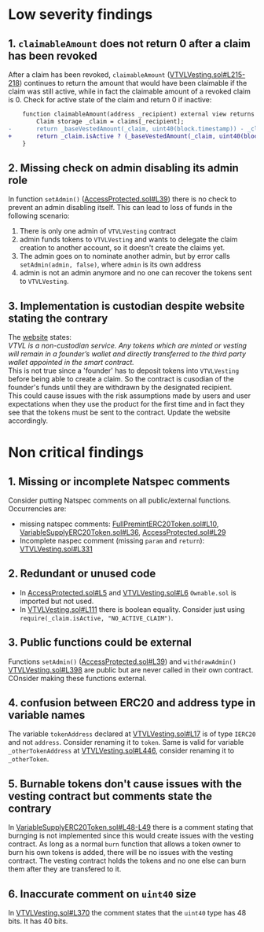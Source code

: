 # Low severity findings

## 1. `claimableAmount` does not return 0 after a claim has been revoked
After a claim has been revoked, `claimableAmount` ([VTVLVesting.sol#L215-218](https://github.com/code-423n4/2022-09-vtvl/blob/f68b7f3e61dad0d873b5b5a1e8126b839afeab5f/contracts/VTVLVesting.sol#L215-218)) continues to return the amount that would have been claimable if the claim was still active, while in fact the claimable amount of a revoked claim is 0.
Check for active state of the claim and return 0 if inactive:

```diff
    function claimableAmount(address _recipient) external view returns (uint112) {
        Claim storage _claim = claims[_recipient];
-       return _baseVestedAmount(_claim, uint40(block.timestamp)) - _claim.amountWithdrawn;
+       return _claim.isActive ? (_baseVestedAmount(_claim, uint40(block.timestamp)) - _claim.amountWithdrawn) : 0;
    }
```

## 2. Missing check on admin disabling its admin role
In function `setAdmin()` ([AccessProtected.sol#L39](https://github.com/code-423n4/2022-09-vtvl/blob/f68b7f3e61dad0d873b5b5a1e8126b839afeab5f/contracts/AccessProtected.sol#L39)) there is no check to prevent an admin disabling itself. This can lead to loss of funds in the following scenario:  
1. There is only one admin of `VTVLVesting` contract
2. admin funds tokens to `VTVLVesting` and wants to delegate the claim creation to another account, so it doesn't create the claims yet.
3. The admin goes on to nominate another admin, but by error calls `setAdmin(admin, false)`, where `admin` is its own address
4. admin is not an admin anymore and no one can recover the tokens sent to `VTVLVesting`.

## 3. Implementation is custodian despite website stating the contrary
The [website](https://www.vtvl.io/) states:  
_VTVL is a non-custodian service. Any tokens which are minted or vesting will remain in a founder’s wallet and directly transferred to the third party wallet appointed in the smart contract._  
This is not true since a 'founder' has to deposit tokens into `VTVLVesting`  before being able to create a claim. So the contract is cusodian of the founder's funds until they are withdrawn by the designated recipient.  
This could cause issues with the risk assumptions made by users and user expectations when they use the product for the first time and in fact they see that the tokens must be sent to the contract.
Update the website accordingly.

# Non critical findings

## 1. Missing or incomplete Natspec comments 
Consider putting Natspec comments on all public/external functions. Occurrencies are:
-   missing natspec comments: [FullPremintERC20Token.sol#L10](https://github.com/code-423n4/2022-09-vtvl/blob/f68b7f3e61dad0d873b5b5a1e8126b839afeab5f/contracts/token/FullPremintERC20Token.sol#L10), [VariableSupplyERC20Token.sol#L36](https://github.com/code-423n4/2022-09-vtvl/blob/f68b7f3e61dad0d873b5b5a1e8126b839afeab5f/contracts/token/VariableSupplyERC20Token.sol#L36), [AccessProtected.sol#L29](https://github.com/code-423n4/2022-09-vtvl/blob/f68b7f3e61dad0d873b5b5a1e8126b839afeab5f/contracts/AccessProtected.sol#L29)
-   Incomplete naspec comment (missing `param` and `return`): [VTVLVesting.sol#L331](https://github.com/code-423n4/2022-09-vtvl/blob/f68b7f3e61dad0d873b5b5a1e8126b839afeab5f/contracts/VTVLVesting.sol#L331)

## 2. Redundant or unused code
-   In [AccessProtected.sol#L5](https://github.com/code-423n4/2022-09-vtvl/blob/f68b7f3e61dad0d873b5b5a1e8126b839afeab5f/contracts/AccessProtected.sol#L5) and [VTVLVesting.sol#L6](https://github.com/code-423n4/2022-09-vtvl/blob/f68b7f3e61dad0d873b5b5a1e8126b839afeab5f/contracts/VTVLVesting.sol#L6) `Ownable.sol` is imported but not used.
-   In [VTVLVesting.sol#L111](https://github.com/code-423n4/2022-09-vtvl/blob/f68b7f3e61dad0d873b5b5a1e8126b839afeab5f/contracts/VTVLVesting.sol#L111) there is boolean equality. Consider just using `require(_claim.isActive, "NO_ACTIVE_CLAIM")`.

## 3. Public functions could be external
Functions `setAdmin()` ([AccessProtected.sol#L39](https://github.com/code-423n4/2022-09-vtvl/blob/f68b7f3e61dad0d873b5b5a1e8126b839afeab5f/contracts/AccessProtected.sol#L39)) and `withdrawAdmin()` [VTVLVesting.sol#L398](https://github.com/code-423n4/2022-09-vtvl/blob/f68b7f3e61dad0d873b5b5a1e8126b839afeab5f/contracts/VTVLVesting.sol#L398) are public but are never called in their own contract. COnsider making these functions external.

## 4. confusion between ERC20 and address type in variable names
The variable `tokenAddress` declared at [VTVLVesting.sol#L17](https://github.com/code-423n4/2022-09-vtvl/blob/f68b7f3e61dad0d873b5b5a1e8126b839afeab5f/contracts/VTVLVesting.sol#L17) is of type `IERC20` and not `address`. Consider renaming it to `token`. Same is valid for variable `_otherTokenAddress` at [VTVLVesting.sol#L446](https://github.com/code-423n4/2022-09-vtvl/blob/f68b7f3e61dad0d873b5b5a1e8126b839afeab5f/contracts/VTVLVesting.sol#L446), consider renaming it to `_otherToken`.

## 5. Burnable tokens don't cause issues with the vesting contract but comments state the contrary
In [VariableSupplyERC20Token.sol#L48-L49](https://github.com/code-423n4/2022-09-vtvl/blob/f68b7f3e61dad0d873b5b5a1e8126b839afeab5f/contracts/token/VariableSupplyERC20Token.sol#L48-L49) there is a comment stating that burnging is not implemented since this would create issues with the vesting contract. As long as a normal `burn` function that allows a token owner to burn his own tokens is added, there will be no issues with the vesting contract. The vesting contract holds the tokens and no one else can burn them after they are transfered to it.

## 6. Inaccurate comment on `uint40` size
In [VTVLVesting.sol#L370](https://github.com/code-423n4/2022-09-vtvl/blob/f68b7f3e61dad0d873b5b5a1e8126b839afeab5f/contracts/VTVLVesting.sol#L370) the comment states that the `uint40` type has 48 bits. It has 40 bits.
